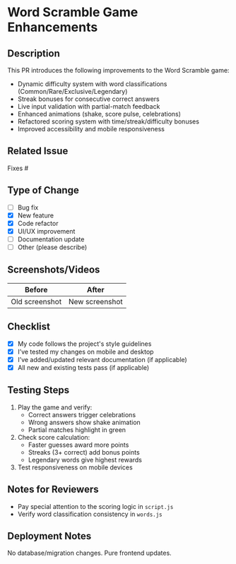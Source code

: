 # Word Scramble Game Enhancements

## Description
<!-- Briefly describe the purpose of this PR. What changes does it introduce? -->
This PR introduces the following improvements to the Word Scramble game:
- Dynamic difficulty system with word classifications (Common/Rare/Exclusive/Legendary)
- Streak bonuses for consecutive correct answers
- Live input validation with partial-match feedback
- Enhanced animations (shake, score pulse, celebrations)
- Refactored scoring system with time/streak/difficulty bonuses
- Improved accessibility and mobile responsiveness

## Related Issue
<!-- If this PR addresses an issue, reference it here (e.g., "Fixes #123") -->
Fixes #<!-- ISSUE_NUMBER --> 

## Type of Change
<!-- Check all that apply -->
- [ ] Bug fix
- [x] New feature
- [x] Code refactor
- [x] UI/UX improvement
- [ ] Documentation update
- [ ] Other (please describe)

## Screenshots/Videos
<!-- Add screenshots or screen recordings to showcase visual changes -->
| Before | After |
|--------|-------|
| Old screenshot | New screenshot |

## Checklist
<!-- Verify your work by checking these boxes -->
- [x] My code follows the project's style guidelines
- [x] I’ve tested my changes on mobile and desktop
- [x] I’ve added/updated relevant documentation (if applicable)
- [x] All new and existing tests pass (if applicable)

## Testing Steps
<!-- How to test these changes? -->
1. Play the game and verify:
   - Correct answers trigger celebrations
   - Wrong answers show shake animation
   - Partial matches highlight in green
2. Check score calculation:
   - Faster guesses award more points
   - Streaks (3+ correct) add bonus points
   - Legendary words give highest rewards
3. Test responsiveness on mobile devices

## Notes for Reviewers
<!-- Any specific areas you'd like reviewers to focus on? -->
- Pay special attention to the scoring logic in `script.js`
- Verify word classification consistency in `words.js`

## Deployment Notes
<!-- Special instructions for deployment (if any) -->
No database/migration changes. Pure frontend updates.

